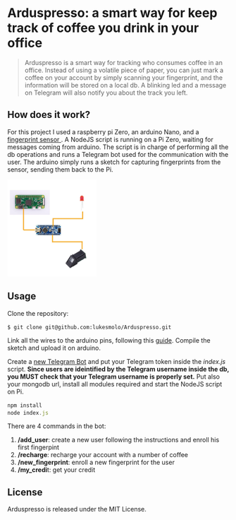 # Arduspresso: a smart way for keep track of coffee you drink in your office


> Arduspresso is a smart way for tracking who consumes coffee in an office.
Instead of using a volatile piece of paper, you can just mark a coffee on your
account by simply scanning your fingerprint, and the information will be stored on a
local db. A blinking led and a message on Telegram will also notify you about the track you left.


## How does it work?
For this project I used a raspberry pi Zero, an arduino Nano, and a [fingerprint
sensor ](https://www.adafruit.com/product/751).
A NodeJS script is running on a Pi Zero, waiting for messages coming from arduino. The script is in charge of performing all the db operations and runs a Telegram bot used for the communication with the user.
The arduino simply runs a sketch for capturing fingerprints from the sensor,
sending them back to the Pi.

<img src="/pics/final_img.jpg " width="40%">


## Usage
Clone the repository:
```
$ git clone git@github.com:lukesmolo/Arduspresso.git
```
Link all the wires to the arduino pins, following this [guide](https://learn.adafruit.com/adafruit-optical-fingerprint-sensor/overview).
Compile the sketch and upload it on arduino.


Create a [new Telegram Bot](https://core.telegram.org/bots#3-how-do-i-create-a-bot) and put your
Telegram token inside the <i>index.js</i> script.
<b>Since users are ideintified by the Telegram username inside the db, you MUST
check that your Telegram username is properly set.</b>
Put also your mongodb url, install all modules required and start the NodeJS script on Pi.

```javascript
npm install
node index.js
```
There are 4 commands in the bot:
1. <b>/add\_user</b>: create a new user following the instructions and enroll his first
   fingerpint
2. <b>/recharge</b>: recharge your account with a number of coffee
3. <b>/new\_fingerprint</b>: enroll a new fingerprint for the user
4. <b>/my\_credi</b>t: get your credit

## License
Arduspresso is released under the MIT License.


